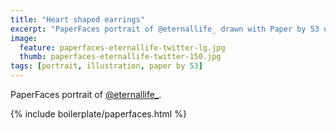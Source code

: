 ```yaml
---
title: "Heart shaped earrings"
excerpt: "PaperFaces portrait of @eternallife_ drawn with Paper by 53 on an iPad."
image: 
  feature: paperfaces-eternallife-twitter-lg.jpg
  thumb: paperfaces-eternallife-twitter-150.jpg
tags: [portrait, illustration, paper by 53]
---
```


PaperFaces portrait of [@eternallife_](http://twitter.com/eternallife_).

{% include boilerplate/paperfaces.html %}